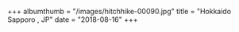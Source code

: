+++
albumthumb = "/images/hitchhike-00090.jpg"
title = "Hokkaido Sapporo , JP"
date = "2018-08-16"
+++
